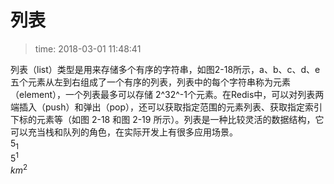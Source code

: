 # 列表
>time: 2018-03-01 11:48:41


列表（list）类型是用来存储多个有序的字符串，如图2-18所示，a、b、c、d、e 五个元素从左到右组成了一个有序的列表，列表中的每个字符串称为元素（element），一个列表最多可以存储 2^32^-1个元素。在Redis中，可以对列表两端插入（push）和弹出（pop），还可以获取指定范围的元素列表、获取指定索引下标的元素等（如图 2-18 和图 2-19 所示）。列表是一种比较灵活的数据结构，它可以充当栈和队列的角色，在实际开发上有很多应用场景。  
5<sub>1</sub>  
5<sup>1</sup>  
$km^2$